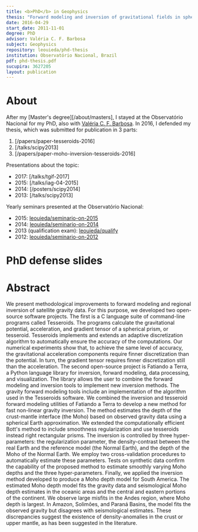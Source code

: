 ```yaml
---
title: <b>PhD</b> in Geophysics
thesis: "Forward modeling and inversion of gravitational fields in spherical coordinates"
date: 2016-04-29
start_date: 2011-11-01
degree: PhD
advisor: Valéria C. F. Barbosa
subject: Geophysics
repository: leouieda/phd-thesis
institution: Observatório Nacional, Brazil
pdf: phd-thesis.pdf
sucupira: 3627205
layout: publication
---
```


# About

After my [Master's degree][/about/masters],
I stayed at the Observatório Nacional for my PhD,
also with [Valéria C. F. Barbosa](http://lattes.cnpq.br/0391036221142471).
In 2016, I defended my thesis, which was submitted for publication in 3 parts:

1. [/papers/paper-tesseroids-2016]
2. [/talks/scipy2013]
3. [/papers/paper-moho-inversion-tesseroids-2016]

Presentations about the topic:

* 2017: [/talks/tgif-2017]
* 2015: [/talks/iag-04-2015]
* 2014: [/posters/scipy2014]
* 2013: [/talks/scipy2013]

Yearly seminars presented at the Observatório Nacional:

* 2015: [leouieda/seminario-on-2015](https://github.com/leouieda/seminario-on-2015)
* 2014: [leouieda/seminario-on-2014](https://github.com/leouieda/seminario-on-2014)
* 2013 (qualification exam): [leouieda/qualify](https://github.com/leouieda/qualify)
* 2012: [leouieda/seminario-on-2012](https://github.com/leouieda/seminario-on-2012)

# PhD defense slides

<script async class="speakerdeck-embed"
data-id="db1324af5ddc4183b5961497fd87b057" data-ratio="1.33333333333333"
src="//speakerdeck.com/assets/embed.js"></script>


# Abstract

We present methodological improvements to forward modeling and regional
inversion of satellite gravity data. For this purpose, we developed two
open-source software projects. The first is a C language suite of command-line
programs called Tesseroids. The programs calculate the gravitational potential,
acceleration, and gradient tensor of a spherical prism, or tesseroid.
Tesseroids implements and extends an adaptive discretization algorithm to
automatically ensure the accuracy of the computations. Our numerical
experiments show that, to achieve the same level of accuracy, the gravitational
acceleration components require finner discretization than the potential. In
turn, the gradient tensor requires finner discretization still than the
acceleration. The second open-source project is Fatiando a Terra, a Python
language library for inversion, forward modeling, data processing, and
visualization. The library allows the user to combine the forward modeling and
inversion tools to implement new inversion methods. The gravity forward
modeling tools include an implementation of the algorithm used in the
Tesseroids software. We combined the inversion and tesseroid forward modeling
utilities of Fatiando a Terra to develop a new method for fast non-linear
gravity inversion. The method estimates the depth of the crust-mantle interface
(the Moho) based on observed gravity data using a spherical Earth
approximation. We extended the computationally efficient Bott's method to
include smoothness regularization and use tesseroids instead right rectangular
prisms. The inversion is controlled by three hyper-parameters: the
regularization parameter, the density-contrast between the real Earth and the
reference model (the Normal Earth), and the depth of the Moho of the Normal
Earth. We employ two cross-validation procedures to automatically estimate
these parameters. Tests on synthetic data confirm the capability of the
proposed method to estimate smoothly varying Moho depths and the three
hyper-parameters. Finally, we applied the inversion method developed to produce
a Moho depth model for South America. The estimated Moho depth model fits the
gravity data and seismological Moho depth estimates in the oceanic areas and
the central and eastern portions of the continent. We observe large misfits in
the Andes region, where Moho depth is largest. In Amazon, Solimões, and Paraná
Basins, the model fits the observed gravity but disagrees with seismological
estimates. These discrepancies suggest the existence of density-anomalies in
the crust or upper mantle, as has been suggested in the literature.
